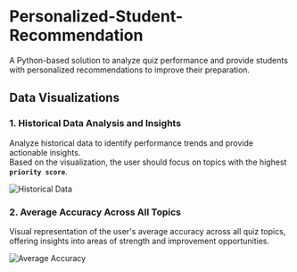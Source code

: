 # Personalized-Student-Recommendation
A Python-based solution to analyze quiz performance and provide students with personalized recommendations to improve their preparation.

## Data Visualizations

### 1. Historical Data Analysis and Insights
Analyze historical data to identify performance trends and provide actionable insights.  
Based on the visualization, the user should focus on topics with the highest **`priority score`**.  

![Historical Data](https://github.com/user-attachments/assets/679ad5f3-5869-4c9b-b768-18cffb7113bb)

### 2. Average Accuracy Across All Topics
Visual representation of the user's average accuracy across all quiz topics, offering insights into areas of strength and improvement opportunities.  

![Average Accuracy](https://github.com/user-attachments/assets/bcac31e6-ae68-411d-b45e-d7d6331a7266)
